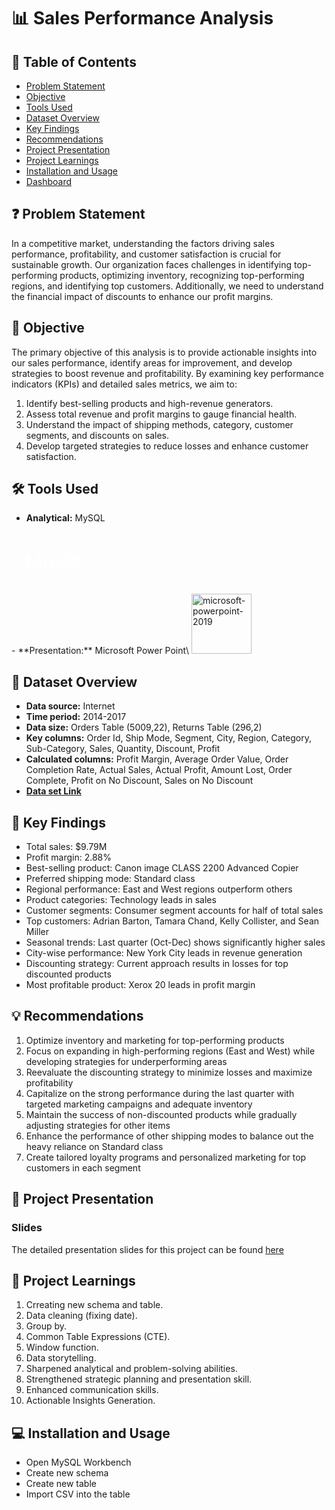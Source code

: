 # 📊 Sales Performance Analysis

## 📕 Table of Contents
- [Problem Statement](#-problem-statement)
- [Objective](#-objective)
- [Tools Used](#%EF%B8%8F-tools-used)
- [Dataset Overview](#-dataset-overview)
- [Key Findings](#-key-findings)
- [Recommendations](#-recommendations)
- [Project Presentation](#-project-presentation)
- [Project Learnings](#-project-learnings)
- [Installation and Usage](#-installation-and-usage)
- [Dashboard](#-dashboard)

## ❓ Problem Statement
In a competitive market, understanding the factors driving sales performance, profitability, and customer satisfaction is crucial for sustainable growth. Our organization faces challenges in identifying top-performing products, optimizing inventory, recognizing top-performing regions, and identifying top customers. Additionally, we need to understand the financial impact of discounts to enhance our profit margins.

## 🎯 Objective
The primary objective of this analysis is to provide actionable insights into our sales performance, identify areas for improvement, and develop strategies to boost revenue and profitability. By examining key performance indicators (KPIs) and detailed sales metrics, we aim to:

1. Identify best-selling products and high-revenue generators.
2. Assess total revenue and profit margins to gauge financial health.
3. Understand the impact of shipping methods, category, customer segments, and discounts on sales.
4. Develop targeted strategies to reduce losses and enhance customer satisfaction.

## 🛠️ Tools Used
- **Analytical:**  MySQL\
  <svg xmlns="http://www.w3.org/2000/svg" x="0px" y="0px" width="96" height="96" viewBox="0,0,256,256"
style="fill:#000000;">
<g fill="#ffffff" fill-rule="nonzero" stroke="none" stroke-width="1" stroke-linecap="butt" stroke-linejoin="miter" stroke-miterlimit="10" stroke-dasharray="" stroke-dashoffset="0" font-family="none" font-weight="none" font-size="none" text-anchor="none" style="mix-blend-mode: normal"><g transform="scale(5.33333,5.33333)"><path d="M0.002,35.041h1.92v-7.085l2.667,6.057c0.329,0.755 0.779,1.022 1.662,1.022c0.883,0 1.315,-0.267 1.644,-1.022l2.667,-5.902v6.93h1.92v-7.258c0,-0.697 -0.277,-1.035 -0.849,-1.209c-1.367,-0.43 -2.285,-0.059 -2.7,0.872l-2.735,6.16l-2.649,-6.16c-0.398,-0.93 -1.332,-1.302 -2.7,-0.872c-0.572,0.174 -0.849,0.511 -0.849,1.208v7.258h0.002z"></path><path d="M13.441,29.281h1.92v4.055c-0.015,0.2 0.064,0.731 0.99,0.745c0.472,0.008 2.821,0 2.85,0v-4.8h1.92c0.008,0 0,5.968 0,5.993c0.01,1.472 -1.828,1.662 -2.673,1.687h-5.006v-0.96c0.01,0 4.787,0.001 4.801,0c1.088,-0.115 0.959,-0.714 0.959,-0.896v-0.064h-3.012c-1.67,-0.015 -2.735,-0.751 -2.747,-1.59c-0.002,-0.078 0.036,-4.134 -0.002,-4.17z"></path><path d="M22.081,35.041h4.807c0.63,0 1.242,-0.132 1.728,-0.36c0.81,-0.372 1.144,-0.875 1.144,-1.536v-1.368c0,-1.476 -1.83,-1.536 -2.88,-1.536h-1.92c-0.755,0 -0.87,-0.456 -0.96,-0.96v-0.96c0.09,-0.384 0.258,-0.9 0.923,-0.96c0.773,0 4.836,0 4.836,0v-0.96h-4.566c-0.755,0 -3.114,0.09 -3.114,1.92v1.187c0,0.84 0.738,1.524 2.34,1.692c0.18,0.012 0.36,0.024 0.539,0.024c0,0 1.866,-0.036 1.92,-0.024c1.08,0 0.96,0.84 0.96,0.96v0.96c0,0.132 -0.03,0.96 -0.971,0.96c-0.072,0 -4.789,0 -4.789,0v0.961z"></path><path d="M40.32,33.08c0,1.159 0.655,1.809 2.392,1.939c0.162,0.011 0.325,0.021 0.488,0.021h4.8v-0.96h-4.435c-0.991,0 -1.325,-0.416 -1.325,-1.011v-6.669h-1.92z"></path><path d="M30.704,33.121v-4.8c0,-1.02 0.5,-1.724 1.916,-1.92h0.672h3.447h0.525c1.416,0.196 2.08,0.899 2.08,1.92v4.782c0,0.827 -0.215,1.271 -0.916,1.559l1.488,1.338h-2.16l-1.07,-0.96h-1.257l-2.136,0.012c-0.309,0 -0.635,-0.043 -0.993,-0.141c-1.074,-0.293 -1.596,-0.857 -1.596,-1.79zM32.624,33.121c0.098,0.467 0.473,0.96 1.14,0.96h1.864l-1.068,-0.96h2.175l0.519,0.482c0,0 0.186,-0.152 0.186,-0.482c0,-0.33 -0.016,-4.8 -0.016,-4.8c-0.098,-0.434 -0.538,-0.96 -1.188,-0.96h-2.471c-0.749,0 -1.14,0.548 -1.14,1.058l-0.001,4.702z"></path><path d="M46.199,25.389c-1.031,-0.028 -1.818,0.068 -2.491,0.351c-0.191,0.081 -0.496,0.083 -0.528,0.323c0.105,0.11 0.121,0.275 0.205,0.41c0.16,0.26 0.432,0.609 0.674,0.791c0.265,0.2 0.538,0.414 0.821,0.587c0.504,0.307 1.067,0.483 1.553,0.791c0.286,0.181 0.57,0.411 0.85,0.615c0.138,0.102 0.23,0.259 0.41,0.323c0,-0.01 0,-0.019 0,-0.029c-0.094,-0.12 -0.119,-0.285 -0.205,-0.411c-0.127,-0.127 -0.254,-0.254 -0.381,-0.381c-0.372,-0.494 -0.846,-0.929 -1.348,-1.289c-0.401,-0.288 -1.298,-0.677 -1.466,-1.143c-0.01,-0.01 -0.019,-0.019 -0.03,-0.03c0.284,-0.032 0.617,-0.135 0.879,-0.205c0.441,-0.118 0.834,-0.087 1.289,-0.205c0.205,-0.059 0.41,-0.117 0.615,-0.176c0,-0.039 0,-0.078 0,-0.117c-0.23,-0.236 -0.395,-0.548 -0.645,-0.762c-0.657,-0.559 -1.373,-1.117 -2.11,-1.583c-0.409,-0.258 -0.915,-0.426 -1.348,-0.645c-0.146,-0.074 -0.402,-0.112 -0.498,-0.234c-0.228,-0.29 -0.351,-0.659 -0.527,-0.996c-0.368,-0.708 -0.73,-1.482 -1.055,-2.227c-0.223,-0.508 -0.368,-1.01 -0.645,-1.466c-1.331,-2.188 -2.764,-3.509 -4.982,-4.807c-0.472,-0.276 -1.041,-0.385 -1.642,-0.528c-0.323,-0.019 -0.645,-0.039 -0.968,-0.059c-0.197,-0.083 -0.401,-0.323 -0.587,-0.44c-0.735,-0.465 -2.621,-1.475 -3.165,-0.147c-0.344,0.838 0.514,1.656 0.821,2.081c0.215,0.298 0.491,0.632 0.645,0.968c0.101,0.22 0.119,0.441 0.205,0.674c0.213,0.574 0.55,1.228 0.826,1.759c0.139,0.269 0.293,0.551 0.469,0.791c0.108,0.147 0.293,0.212 0.323,0.44c-0.181,0.253 -0.191,0.646 -0.293,0.968c-0.458,1.445 -0.285,3.24 0.381,4.308c0.204,0.328 0.686,1.032 1.348,0.762c0.579,-0.236 0.45,-0.967 0.615,-1.612c0.037,-0.146 0.014,-0.253 0.088,-0.351c0,0.01 0,0.019 0,0.03c0.176,0.351 0.351,0.704 0.528,1.055c0.391,0.629 1.084,1.286 1.67,1.73c0.304,0.23 0.544,0.628 0.938,0.762c0,-0.01 0,-0.019 0,-0.03c-0.01,0 -0.019,0 -0.03,0c-0.076,-0.119 -0.196,-0.168 -0.293,-0.264c-0.229,-0.225 -0.485,-0.504 -0.674,-0.762c-0.534,-0.725 -1.006,-1.519 -1.436,-2.345c-0.205,-0.395 -0.384,-0.829 -0.557,-1.231c-0.067,-0.155 -0.066,-0.389 -0.205,-0.469c-0.19,0.294 -0.468,0.532 -0.615,0.879c-0.234,0.555 -0.265,1.233 -0.351,1.934c-0.052,0.018 -0.029,0.006 -0.059,0.029c-0.408,-0.099 -0.552,-0.518 -0.704,-0.879c-0.384,-0.912 -0.455,-2.38 -0.117,-3.429c0.087,-0.272 0.482,-1.127 0.323,-1.378c-0.076,-0.251 -0.328,-0.396 -0.468,-0.587c-0.175,-0.236 -0.348,-0.548 -0.469,-0.821c-0.314,-0.711 -0.612,-1.538 -0.943,-2.257c-0.158,-0.344 -0.425,-0.691 -0.645,-0.996c-0.243,-0.338 -0.516,-0.587 -0.704,-0.996c-0.067,-0.145 -0.158,-0.378 -0.059,-0.528c0.032,-0.101 0.076,-0.143 0.176,-0.176c0.17,-0.132 0.643,0.043 0.821,0.117c0.47,0.195 0.862,0.381 1.26,0.645c0.191,0.127 0.384,0.372 0.615,0.44c0.088,0 0.176,0 0.264,0c0.413,0.095 0.875,0.03 1.26,0.147c0.682,0.207 1.292,0.529 1.846,0.879c1.69,1.067 3.071,2.585 4.016,4.397c0.152,0.292 0.218,0.57 0.351,0.879c0.27,0.624 0.611,1.266 0.879,1.876c0.268,0.609 0.53,1.223 0.909,1.73c0.2,0.266 0.97,0.409 1.319,0.557c0.245,0.104 0.647,0.211 0.879,0.351c0.444,0.268 0.874,0.587 1.289,0.879c0.212,0.147 0.851,0.468 0.883,0.733z"></path><path d="M33.098,14.223c-0.215,-0.004 -0.367,0.023 -0.528,0.059c0,0.01 0,0.019 0,0.03c0.01,0 0.019,0 0.03,0c0.103,0.21 0.283,0.347 0.41,0.528c0.098,0.205 0.195,0.41 0.293,0.615c0.01,-0.01 0.019,-0.019 0.029,-0.029c0.181,-0.128 0.265,-0.332 0.264,-0.645c-0.073,-0.077 -0.084,-0.173 -0.147,-0.264c-0.084,-0.123 -0.246,-0.192 -0.351,-0.294z"></path></g></g>
</svg>
- **Presentation:** Microsoft Power Point\
  <img width="96" height="96" src="https://img.icons8.com/fluency/96/microsoft-powerpoint-2019.png" alt="microsoft-powerpoint-2019"/>

## 📅 Dataset Overview
- **Data source:** Internet
- **Time period:** 2014-2017
- **Data size:** Orders Table (5009,22), Returns Table (296,2)
- **Key columns:** Order Id, Ship Mode, Segment, City, Region, Category, Sub-Category, Sales, Quantity, Discount, Profit
- **Calculated columns:** Profit Margin, Average Order Value, Order Completion Rate, Actual Sales, Actual Profit, Amount Lost, Order Complete, Profit on No Discount, Sales on No Discount
- [**Data set Link**](https://github.com/amanat-mahmud/Sales_Performance_Analysis_SQL/blob/main/Superstore.csv)

## 🔎 Key Findings
- Total sales: $9.79M
- Profit margin: 2.88%
- Best-selling product: Canon image CLASS 2200 Advanced Copier
- Preferred shipping mode: Standard class
- Regional performance: East and West regions outperform others
- Product categories: Technology leads in sales
- Customer segments: Consumer segment accounts for half of total sales
- Top customers: Adrian Barton, Tamara Chand, Kelly Collister, and Sean Miller
- Seasonal trends: Last quarter (Oct-Dec) shows significantly higher sales
- City-wise performance: New York City leads in revenue generation
- Discounting strategy: Current approach results in losses for top discounted products
- Most profitable product: Xerox 20 leads in profit margin

## 💡 Recommendations
1. Optimize inventory and marketing for top-performing products
2. Focus on expanding in high-performing regions (East and West) while developing strategies for underperforming areas
3. Reevaluate the discounting strategy to minimize losses and maximize profitability
4. Capitalize on the strong performance during the last quarter with targeted marketing campaigns and adequate inventory
5. Maintain the success of non-discounted products while gradually adjusting strategies for other items
6. Enhance the performance of other shipping modes to balance out the heavy reliance on Standard class
7. Create tailored loyalty programs and personalized marketing for top customers in each segment

## 📌 Project Presentation

### Slides
The detailed presentation slides for this project can be found [here](https://github.com/amanat-mahmud/Sales_Performance_Analysis_SQL/blob/main/sales%20performance%20analysis.pdf)

## 🧠 Project Learnings
1. Crreating new schema and table.
2. Data cleaning (fixing date).
3. Group by.
4. Common Table Expressions (CTE).
5. Window function.
8. Data storytelling.
9. Sharpened analytical and problem-solving abilities.
10. Strengthened strategic planning and  presentation skill.
11. Enhanced communication skills.
12. Actionable Insights Generation.

## 💻 Installation and Usage
- Open MySQL Workbench
- Create new schema
- Create new table
- Import CSV into the table

